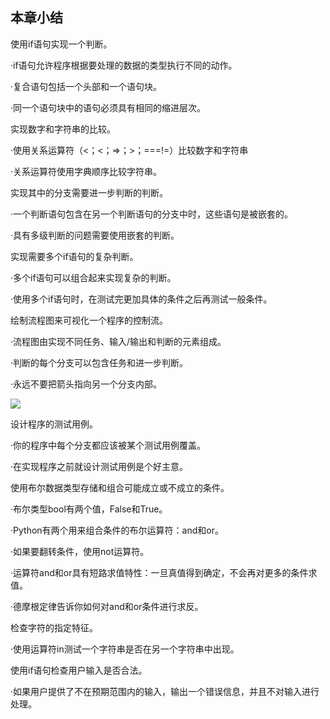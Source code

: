    

## 本章小结

使用if语句实现一个判断。

·if语句允许程序根据要处理的数据的类型执行不同的动作。

·复合语句包括一个头部和一个语句块。

·同一个语句块中的语句必须具有相同的缩进层次。

实现数字和字符串的比较。

·使用关系运算符（<；<；=>；>；===!=）比较数字和字符串

·关系运算符使用字典顺序比较字符串。

实现其中的分支需要进一步判断的判断。

·一个判断语句包含在另一个判断语句的分支中时，这些语句是被嵌套的。

·具有多级判断的问题需要使用嵌套的判断。

实现需要多个if语句的复杂判断。

·多个if语句可以组合起来实现复杂的判断。

·使用多个if语句时，在测试完更加具体的条件之后再测试一般条件。

绘制流程图来可视化一个程序的控制流。

·流程图由实现不同任务、输入/输出和判断的元素组成。

·判断的每个分支可以包含任务和进一步判断。

·永远不要把箭头指向另一个分支内部。

![](0-Assets/Epubook/程序员编程语言经典合集（计算机科学丛书5册套装），javapython编程语言含经典教材龙书《编译原理》%20(Bruce%20Eckel%20%20Alfred%20V.%20Aho%20%20Monica%20S.%20Lam%20etc.)%20(Z-Library)/images/image05800.jpeg)

设计程序的测试用例。

·你的程序中每个分支都应该被某个测试用例覆盖。

·在实现程序之前就设计测试用例是个好主意。

使用布尔数据类型存储和组合可能成立或不成立的条件。

·布尔类型bool有两个值，False和True。

·Python有两个用来组合条件的布尔运算符：and和or。

·如果要翻转条件，使用not运算符。

·运算符and和or具有短路求值特性：一旦真值得到确定，不会再对更多的条件求值。

·德摩根定律告诉你如何对and和or条件进行求反。

检查字符的指定特征。

·使用运算符in测试一个字符串是否在另一个字符串中出现。

使用if语句检查用户输入是否合法。

·如果用户提供了不在预期范围内的输入，输出一个错误信息，并且不对输入进行处理。